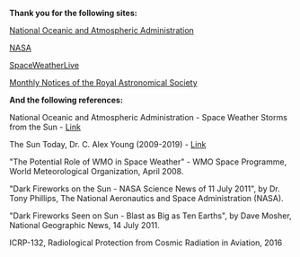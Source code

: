 **Thank you for the following sites:**

[National Oceanic and Atmospheric Administration](https://www.swpc.noaa.gov/)

[NASA](https://www.nasa.gov/)

[SpaceWeatherLive](https://www.spaceweatherlive.com)

[Monthly Notices of the Royal Astronomical Society](https://academic.oup.com/mnras)


**And the following references:**

National Oceanic and Atmospheric Administration - Space Weather Storms from the Sun - [Link](https://www.swpc.noaa.gov/sites/default/files/images/u33/swx_booklet.pdf)

The Sun Today, Dr. C. Alex Young (2009-2019) - [Link](http://www.thesuntoday.org/space-weather/impacts/)

"The Potential Role of WMO in Space Weather" - WMO Space Programme, World Meteorological Organization, April 2008.

"Dark Fireworks on the Sun - NASA Science News of 11 July 2011", by Dr. Tony Phillips, The National Aeronautics and Space Administration (NASA).

"Dark Fireworks Seen on Sun - Blast as Big as Ten Earths", by Dave Mosher, National Geographic News, 14 July 2011.

ICRP-132, Radiological Protection from Cosmic Radiation in Aviation, 2016
